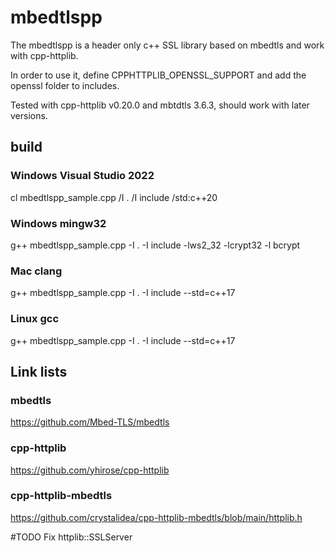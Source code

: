 # mbedtlspp

The mbedtlspp is a header only c++ SSL library based on mbedtls and work with cpp-httplib.

In order to use it, define CPPHTTPLIB_OPENSSL_SUPPORT and add the openssl folder to includes. 

Tested with cpp-httplib v0.20.0 and mbtdtls 3.6.3, should work with later versions.

## build

### Windows Visual Studio 2022

cl mbedtlspp_sample.cpp /I . /I include /std:c++20

### Windows mingw32

g++ mbedtlspp_sample.cpp -I . -I include -lws2_32 -lcrypt32 -l bcrypt

### Mac clang
g++ mbedtlspp_sample.cpp -I . -I include --std=c++17

### Linux gcc
g++ mbedtlspp_sample.cpp -I . -I include --std=c++17

## Link lists

### mbedtls
https://github.com/Mbed-TLS/mbedtls

### cpp-httplib
https://github.com/yhirose/cpp-httplib

### cpp-httplib-mbedtls
https://github.com/crystalidea/cpp-httplib-mbedtls/blob/main/httplib.h

#TODO
Fix httplib::SSLServer

